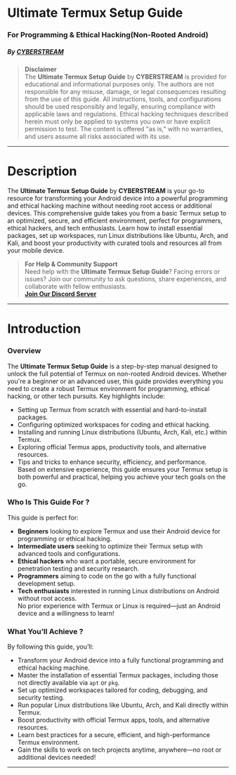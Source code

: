 # **Ultimate Termux Setup Guide**
### **For Programming & Ethical Hacking(Non-Rooted Android)**
##### **By [CYBERSTREAM](https://youtube.com/@cyberstream_official?sub_confirmation=1)**

> **Disclaimer**  
> The **Ultimate Termux Setup Guide** by **CYBERSTREAM** is provided for educational and informational purposes only. The authors are not responsible for any misuse, damage, or legal consequences resulting from the use of this guide. All instructions, tools, and configurations should be used responsibly and legally, ensuring compliance with applicable laws and regulations. Ethical hacking techniques described herein must only be applied to systems you own or have explicit permission to test. The content is offered "as is," with no warranties, and users assume all risks associated with its use.  

---

# **Description**
The **Ultimate Termux Setup Guide** by **CYBERSTREAM** is your go-to resource for transforming your Android device into a powerful programming and ethical hacking machine without needing root access or additional devices. This comprehensive guide takes you from a basic Termux setup to an optimized, secure, and efficient environment, perfect for programmers, ethical hackers, and tech enthusiasts. Learn how to install essential packages, set up workspaces, run Linux distributions like Ubuntu, Arch, and Kali, and boost your productivity with curated tools and resources all from your mobile device.

> **For Help & Community Support**  
> Need help with the **Ultimate Termux Setup Guide**? Facing errors or issues? Join our community to ask questions, share experiences, and collaborate with fellow enthusiasts.  
> [**Join Our Discord Server**](https://discord.gg/wjaGw98gAE)

---

# **Introduction**
### **Overview**
The **Ultimate Termux Setup Guide** is a step-by-step manual designed to unlock the full potential of Termux on non-rooted Android devices. Whether you're a beginner or an advanced user, this guide provides everything you need to create a robust Termux environment for programming, ethical hacking, or other tech pursuits. Key highlights include:  
- Setting up Termux from scratch with essential and hard-to-install packages.  
- Configuring optimized workspaces for coding and ethical hacking.  
- Installing and running Linux distributions (Ubuntu, Arch, Kali, etc.) within Termux.  
- Exploring official Termux apps, productivity tools, and alternative resources.  
- Tips and tricks to enhance security, efficiency, and performance.  
Based on extensive experience, this guide ensures your Termux setup is both powerful and practical, helping you achieve your tech goals on the go.
### **Who Is This Guide For ?**
This guide is perfect for:
- **Beginners** looking to explore Termux and use their Android device for programming or ethical hacking.
- **Intermediate users** seeking to optimize their Termux setup with advanced tools and configurations.
- **Ethical hackers** who want a portable, secure environment for penetration testing and security research.
- **Programmers** aiming to code on the go with a fully functional development setup.
- **Tech enthusiasts** interested in running Linux distributions on Android without root access.  
    No prior experience with Termux or Linux is required—just an Android device and a willingness to learn!
### **What You’ll Achieve ?**
By following this guide, you’ll:  
- Transform your Android device into a fully functional programming and ethical hacking machine.  
- Master the installation of essential Termux packages, including those not directly available via `apt` or `pkg`.  
- Set up optimized workspaces tailored for coding, debugging, and security testing.  
- Run popular Linux distributions like Ubuntu, Arch, and Kali directly within Termux.  
- Boost productivity with official Termux apps, tools, and alternative resources.  
- Learn best practices for a secure, efficient, and high-performance Termux environment.  
- Gain the skills to work on tech projects anytime, anywhere—no root or additional devices needed! 

---
